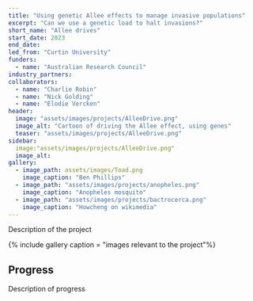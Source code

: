 ```yaml
---
title: "Using genetic Allee effects to manage invasive populations"
excerpt: "Can we use a genetic load to halt invasions?"
short_name: "Allee drives"
start_date: 2023
end_date:
led_from: "Curtin University"
funders:
  - name: "Australian Research Council"
industry_partners:
collaborators:
  - name: "Charlie Robin"
  - name: "Nick Golding"
  - name: "Elodie Vercken"
header:
  image: "assets/images/projects/AlleeDrive.png"
  image_alt: "Cartoon of driving the Allee effect, using genes"
  teaser: "assets/images/projects/AlleeDrive.png"
sidebar:
  image:"assets/images/projects/AlleeDrive.png"
  image_alt:
gallery:
  - image_path: assets/images/Toad.png
    image_caption: "Ben Phillips"
  - image_path: "assets/images/projects/anopheles.png"
    image_caption: "Anopheles mosquito"
  - image_path: "assets/images/projects/bactrocerca.png"
    image_caption: "Howcheng on wikimedia"
---
```


Description of the project

{% include gallery caption = "images relevant to the project"%}

## Progress

Description of progress
